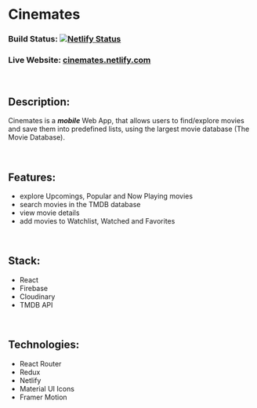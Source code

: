 # Cinemates

### Build Status:  [![Netlify Status](https://api.netlify.com/api/v1/badges/1046d40d-0128-496f-ae79-a7a718c892bf/deploy-status)](https://app.netlify.com/sites/noppytinto-cinemates/deploys)

### Live Website: [cinemates.netlify.com](https://cinemates.netlify.com)

<br/>

## Description:

Cinemates is a ***mobile*** Web App, that allows users to find/explore movies and save them into predefined lists, using the largest movie database (The Movie Database).

<br/>

## Features:

- explore Upcomings, Popular and Now Playing movies
- search movies in the TMDB database
- view movie details
- add movies to Watchlist, Watched and Favorites

<br/>

## Stack:

- React
- Firebase
- Cloudinary
- TMDB API

<br/>

## Technologies:

- React Router
- Redux
- Netlify
- Material UI Icons
- Framer Motion
